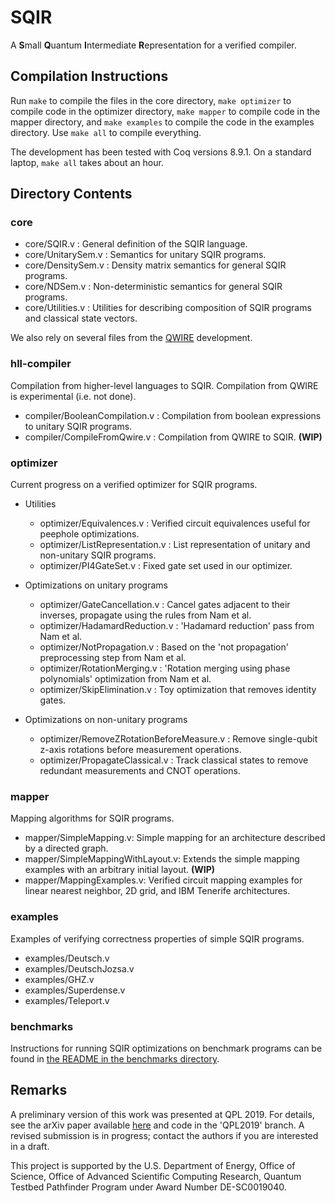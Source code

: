 # SQIR
A **S**mall **Q**uantum **I**ntermediate **R**epresentation for a verified compiler.

## Compilation Instructions

Run `make` to compile the files in the core directory, `make optimizer` to compile code in the optimizer directory, `make mapper` to compile code in the mapper directory, and `make examples` to compile the code in the examples directory. Use `make all` to compile everything.

The development has been tested with Coq versions 8.9.1. On a standard laptop, `make all` takes about an hour.

## Directory Contents

### core

- core/SQIR.v : General definition of the SQIR language.
- core/UnitarySem.v : Semantics for unitary SQIR programs.
- core/DensitySem.v : Density matrix semantics for general SQIR programs.
- core/NDSem.v : Non-deterministic semantics for general SQIR programs.
- core/Utilities.v : Utilities for describing composition of SQIR programs and classical state vectors.

We also rely on several files from the [QWIRE](https://github.com/inQWIRE/QWIRE) development.

### hll-compiler

Compilation from higher-level languages to SQIR. Compilation from QWIRE is experimental (i.e. not done).

- compiler/BooleanCompilation.v : Compilation from boolean expressions to unitary SQIR programs.
- compiler/CompileFromQwire.v : Compilation from QWIRE to SQIR. **(WIP)**

### optimizer

Current progress on a verified optimizer for SQIR programs.

- Utilities
  - optimizer/Equivalences.v : Verified circuit equivalences useful for peephole optimizations.
  - optimizer/ListRepresentation.v : List representation of unitary and non-unitary SQIR programs.
  - optimizer/PI4GateSet.v : Fixed gate set used in our optimizer. 

- Optimizations on unitary programs
  - optimizer/GateCancellation.v : Cancel gates adjacent to their inverses, propagate using the rules from Nam et al.
  - optimizer/HadamardReduction.v : 'Hadamard reduction' pass from Nam et al.
  - optimizer/NotPropagation.v : Based on the 'not propagation' preprocessing step from Nam et al.
  - optimizer/RotationMerging.v : 'Rotation merging using phase polynomials' optimization from Nam et al.
  - optimizer/SkipElimination.v : Toy optimization that removes identity gates.

- Optimizations on non-unitary programs
  - optimizer/RemoveZRotationBeforeMeasure.v : Remove single-qubit z-axis rotations before measurement operations.
  - optimizer/PropagateClassical.v : Track classical states to remove redundant measurements and CNOT operations.

### mapper

Mapping algorithms for SQIR programs.

- mapper/SimpleMapping.v: Simple mapping for an architecture described by a directed graph.
- mapper/SimpleMappingWithLayout.v: Extends the simple mapping examples with an arbitrary initial layout. **(WIP)**
- mapper/MappingExamples.v: Verified circuit mapping examples for linear nearest neighbor, 2D grid, and IBM Tenerife architectures.

### examples

Examples of verifying correctness properties of simple SQIR programs.

- examples/Deutsch.v    
- examples/DeutschJozsa.v
- examples/GHZ.v
- examples/Superdense.v
- examples/Teleport.v  

### benchmarks

Instructions for running SQIR optimizations on benchmark programs can be found in [the README in the benchmarks directory](benchmarks/README.md).

## Remarks

A preliminary version of this work was presented at QPL 2019. For details, see the arXiv paper available [here](https://arxiv.org/pdf/1904.06319.pdf) and code in the 'QPL2019' branch.
A revised submission is in progress; contact the authors if you are interested in a draft.

This project is supported by the U.S. Department of Energy, Office of Science, Office of Advanced Scientific Computing Research, Quantum Testbed Pathfinder Program under Award Number DE-SC0019040.
